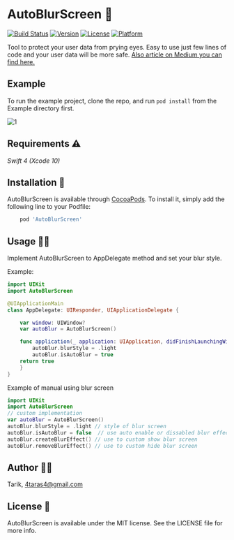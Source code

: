 # AutoBlurScreen 📱

[![Build Status](https://travis-ci.org/4taras4/AutoBlurScreen.svg?branch=master)](https://travis-ci.org/4taras4/AutoBlurScreen)
[![Version](https://img.shields.io/cocoapods/v/AutoBlurScreen.svg?style=flat)](https://cocoapods.org/pods/AutoBlurScreen)
[![License](https://img.shields.io/cocoapods/l/AutoBlurScreen.svg?style=flat)](https://cocoapods.org/pods/AutoBlurScreen)
[![Platform](https://img.shields.io/cocoapods/p/AutoBlurScreen.svg?style=flat)](https://cocoapods.org/pods/AutoBlurScreen)

Tool to protect your user data from prying eyes. Easy to use just few lines of code and your user data will be more safe.
[Also article on Medium you can find here.](https://medium.com/@tarasmarkevych/another-one-thing-to-protect-your-users-data-b4c239683ad1)
## Example

To run the example project, clone the repo, and run  `pod install`  from the Example directory first.

![1](https://media.giphy.com/media/5uCFDX8c1BXJbujpei/giphy.gif)

 ## Requirements  ⚠️
 
*Swift 4  (Xcode 10)*


## Installation 📲

AutoBlurScreen is available through [CocoaPods](https://cocoapods.org). To install
it, simply add the following line to your Podfile:

```ruby
    pod 'AutoBlurScreen'
```

## Usage 👨‍💻  


Implement AutoBlurScreen to AppDelegate method and set your blur style.

Example:

```swift
import UIKit
import AutoBlurScreen

@UIApplicationMain
class AppDelegate: UIResponder, UIApplicationDelegate {

    var window: UIWindow?
    var autoBlur = AutoBlurScreen()

    func application(_ application: UIApplication, didFinishLaunchingWithOptions launchOptions: [UIApplicationLaunchOptionsKey: Any]?) -> Bool {
        autoBlur.blurStyle = .light
        autoBlur.isAutoBlur = true
    return true
    }
}

```
Example of manual using blur screen

```swift
import UIKit
import AutoBlurScreen
// custom implementation
var autoBlur = AutoBlurScreen()
autoBlur.blurStyle = .light // style of blur screen
autoBlur.isAutoBlur = false  // use auto enable or dissabled blur effect
autoBlur.createBlurEffect() // use to custom show blur screen
autoBlur.removeBlurEffect() // use to custom hide blur screen
```
## Author 👨‍🔧

Tarik, 4taras4@gmail.com

## License 📃

AutoBlurScreen is available under the MIT license. See the LICENSE file for more info.
